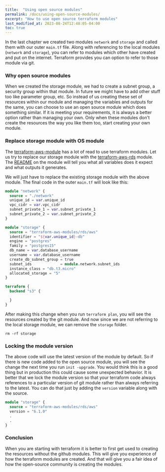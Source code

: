 ```yaml
---
title:  "Using open source modules"
permalink: /docs/using-open-source-modules/
excerpt: "How to use open source terraform modules"
last_modified_at: 2023-08-24T12:48:05-04:00
toc: true
---
```


In the last chapter we created two modules `network` and `storage` and called them with our outer `main.tf` file. Along with referencing to the local modules (`network` and `storage`), you can refer to modules which other have created and put on the internet. Terraform provides you can option to refer to those module via git.

### Why open source modules
When we created the storage module, we had to create a subnet group, a security group within that module. In future we might have to add other stuff too like parameter group, etc. So instead of us creating these set of resources within our module and managing the variables and outputs for the same, you can choose to use an open source module which does something similar. If it is meeting your requirements, it is always a better option rather than managing your own. Only when these modules don't create the resources the way you like them too, start creating your own module. 

### Replace storage module with OS module
The [terraform-aws-module](https://github.com/terraform-aws-modules) has a lot of read to use terraform modules. Let us try to replace our storage module with the [terraform-aws-rds](https://github.com/terraform-aws-modules/terraform-aws-rds) module. The [README](https://github.com/terraform-aws-modules/terraform-aws-rds#readme) on the module will tell you what all variables does it expect and what outputs it generates.

We will just have to replace the existing storage module with the above module. The final code in the outer `main.tf` will look like this:
```terraform
module "network" {
  source = "./network"
  unique_id = var.unique_id
  vpc_cidr = var.vpc_cidr
  subnet_private_1 = var.subnet_private_1
  subnet_private_2 = var.subnet_private_2
}

module "storage" {
  source = "terraform-aws-modules/rds/aws"
  identifier = "${var.unique_id}-db"
  engine = "postgres"
  family = "postgres15"
  db_name = var.database_username
  username = var.database_username
  create_db_subnet_group = true
  subnet_ids             = module.network.subnet_ids
  instance_class = "db.t3.micro"
  allocated_storage = "5"
}

terraform {
  backend "s3" {

  }
}
```

After making this change when you run `terraform plan`, you will see the resources created by the git module. And now since we are not referring to the local storage module, we can remove the `storage` folder.
```shell
rm -rf storage
```

### Locking the module version
The above code will use the latest version of the module by default. So if there is new code added to the open source module, you will see the change the next time you run `init -upgrade`. You would think this is a good thing but in production this could cause some unexpected behavior. It is better that we lock the module version so that your terraform code always references to a particular version of git module rather than always referring to the latest. You can do that just by adding the `version` variable along with the source. 
```terraform
module "storage" {
  source = "terraform-aws-modules/rds/aws"
  version = "6.1.0"
  .
  .
}
```


### Conclusion
When you are starting with terraform it is better to first get used to creating the resources without the github modules. This will give you experience of how the terraform modules are created. And that will give you a fair idea of how the open-source community is creating the modules.
